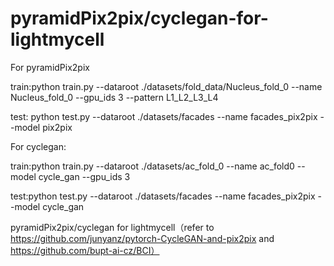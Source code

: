 # pyramidPix2pix/cyclegan-for-lightmycell
For pyramidPix2pix


train:python train.py --dataroot ./datasets/fold_data/Nucleus_fold_0 --name Nucleus_fold_0 --gpu_ids 3 --pattern L1_L2_L3_L4


test: python test.py --dataroot ./datasets/facades --name facades_pix2pix --model pix2pix

For cyclegan:

train:python train.py --dataroot ./datasets/ac_fold_0 --name ac_fold0 --model cycle_gan --gpu_ids 3

test:python test.py --dataroot ./datasets/facades --name facades_pix2pix --model cycle_gan

pyramidPix2pix/cyclegan for lightmycell（refer to https://github.com/junyanz/pytorch-CycleGAN-and-pix2pix and https://github.com/bupt-ai-cz/BCI）
